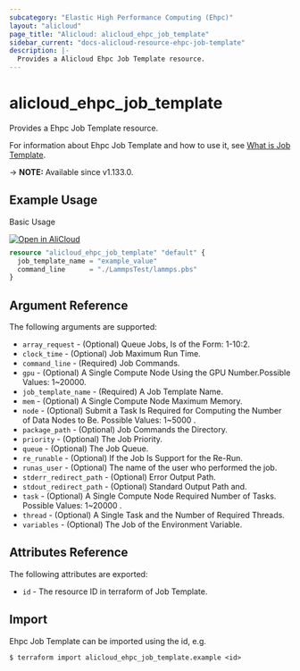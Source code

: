 ```yaml
---
subcategory: "Elastic High Performance Computing (Ehpc)"
layout: "alicloud"
page_title: "Alicloud: alicloud_ehpc_job_template"
sidebar_current: "docs-alicloud-resource-ehpc-job-template"
description: |-
  Provides a Alicloud Ehpc Job Template resource.
---
```


# alicloud_ehpc_job_template

Provides a Ehpc Job Template resource.

For information about Ehpc Job Template and how to use it, see [What is Job Template](https://www.alibabacloud.com/help/product/57664.html).

-> **NOTE:** Available since v1.133.0.

## Example Usage

Basic Usage

<div style="display: block;margin-bottom: 40px;"><div class="oics-button" style="float: right;position: absolute;margin-bottom: 10px;">
  <a href="https://api.aliyun.com/terraform?resource=alicloud_ehpc_job_template&exampleId=1a8bbe0f-24d6-0e5f-5518-208979dbe11b845cdbb2&activeTab=example&spm=docs.r.ehpc_job_template.0.1a8bbe0f24&intl_lang=EN_US" target="_blank">
    <img alt="Open in AliCloud" src="https://img.alicdn.com/imgextra/i1/O1CN01hjjqXv1uYUlY56FyX_!!6000000006049-55-tps-254-36.svg" style="max-height: 44px; max-width: 100%;">
  </a>
</div></div>

```terraform
resource "alicloud_ehpc_job_template" "default" {
  job_template_name = "example_value"
  command_line      = "./LammpsTest/lammps.pbs"
}

```

## Argument Reference

The following arguments are supported:

* `array_request` - (Optional) Queue Jobs, Is of the Form: 1-10:2.
* `clock_time` - (Optional) Job Maximum Run Time.
* `command_line` - (Required) Job Commands.
* `gpu` - (Optional) A Single Compute Node Using the GPU Number.Possible Values: 1~20000.
* `job_template_name` - (Required) A Job Template Name.
* `mem` - (Optional) A Single Compute Node Maximum Memory.
* `node` - (Optional) Submit a Task Is Required for Computing the Number of Data Nodes to Be. Possible Values: 1~5000 .
* `package_path` - (Optional) Job Commands the Directory.
* `priority` - (Optional) The Job Priority.
* `queue` - (Optional) The Job Queue.
* `re_runable` - (Optional) If the Job Is Support for the Re-Run.
* `runas_user` - (Optional) The name of the user who performed the job.
* `stderr_redirect_path` - (Optional) Error Output Path.
* `stdout_redirect_path` - (Optional) Standard Output Path and.
* `task` - (Optional) A Single Compute Node Required Number of Tasks. Possible Values: 1~20000 .
* `thread` - (Optional) A Single Task and the Number of Required Threads.
* `variables` - (Optional) The Job of the Environment Variable.

## Attributes Reference

The following attributes are exported:

* `id` - The resource ID in terraform of Job Template.

## Import

Ehpc Job Template can be imported using the id, e.g.

```shell
$ terraform import alicloud_ehpc_job_template.example <id>
```
